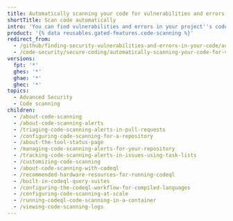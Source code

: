 ```yaml
---
title: Automatically scanning your code for vulnerabilities and errors
shortTitle: Scan code automatically
intro: 'You can find vulnerabilities and errors in your project''s code on {% data variables.product.prodname_dotcom %}, as well as view, triage, understand, and resolve the related {% data variables.product.prodname_code_scanning %} alerts.'
product: '{% data reusables.gated-features.code-scanning %}'
redirect_from:
  - /github/finding-security-vulnerabilities-and-errors-in-your-code/automatically-scanning-your-code-for-vulnerabilities-and-errors
  - /code-security/secure-coding/automatically-scanning-your-code-for-vulnerabilities-and-errors
versions:
  fpt: '*'
  ghes: '*'
  ghae: '*'
  ghec: '*'
topics:
  - Advanced Security
  - Code scanning
children:
  - /about-code-scanning
  - /about-code-scanning-alerts
  - /triaging-code-scanning-alerts-in-pull-requests
  - /configuring-code-scanning-for-a-repository
  - /about-the-tool-status-page
  - /managing-code-scanning-alerts-for-your-repository
  - /tracking-code-scanning-alerts-in-issues-using-task-lists
  - /customizing-code-scanning
  - /about-code-scanning-with-codeql
  - /recommended-hardware-resources-for-running-codeql
  - /built-in-codeql-query-suites
  - /configuring-the-codeql-workflow-for-compiled-languages
  - /configuring-code-scanning-at-scale
  - /running-codeql-code-scanning-in-a-container
  - /viewing-code-scanning-logs
---
```


